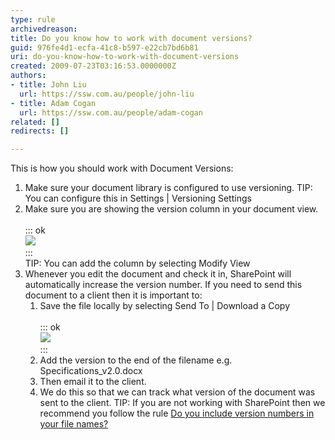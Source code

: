 ```yaml
---
type: rule
archivedreason: 
title: Do you know how to work with document versions?
guid: 976fe4d1-ecfa-41c8-b597-e22cb7bd6b81
uri: do-you-know-how-to-work-with-document-versions
created: 2009-07-23T03:16:53.0000000Z
authors:
- title: John Liu
  url: https://ssw.com.au/people/john-liu
- title: Adam Cogan
  url: https://ssw.com.au/people/adam-cogan
related: []
redirects: []

---
```


This is how you should work with Document Versions: 
<!--endintro-->

1. Make sure your document library is configured to use versioning.
 TIP: You can configure this in Settings | Versioning Settings
2. Make sure you are showing the version column in your document view. <br>      
::: ok  
![](VersionColumn\_Small.jpg)  
:::  
    TIP: You can add the column by selecting Modify View
3. Whenever you edit the document and check it in, SharePoint will automatically increase the version number.
    If you need to send this document to a client then it is important to:
    1. Save the file locally by selecting Send To | Download a Copy <br>         
::: ok  
![](SaveFileLocally\_Small.jpg)  
:::
    2. Add the version to the end of the filename e.g. Specifications\_v2.0.docx
    3. Then email it to the client.
    4. We do this so that we can track what version of the document was sent to the client.
        TIP: If you are not working with SharePoint then we recommend you follow the rule           [Do you include version numbers in your file names?](http://www.ssw.com.au/ssw/Standards/Rules/RulesToBetterTechnicalDocumentation.aspx#VersionNumber)
